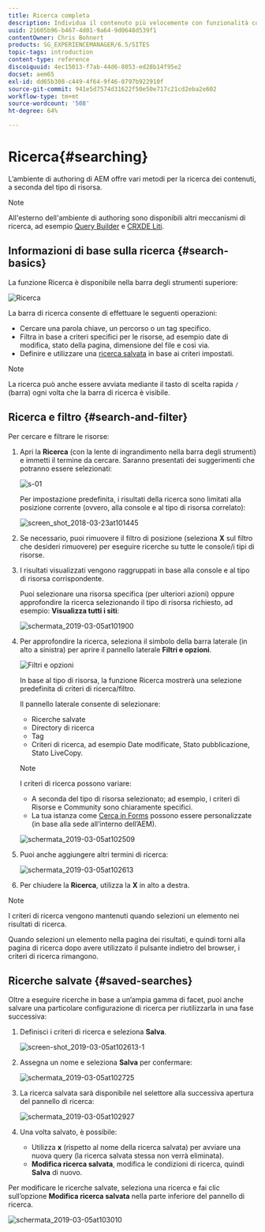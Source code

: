 ```yaml
---
title: Ricerca completa
description: Individua il contenuto più velocemente con funzionalità complete di ricerca.
uuid: 21605b96-b467-4d01-9a64-9d0648d539f1
contentOwner: Chris Bohnert
products: SG_EXPERIENCEMANAGER/6.5/SITES
topic-tags: introduction
content-type: reference
discoiquuid: 4ec15013-f7ab-44d6-8053-ed28b14f95e2
docset: aem65
exl-id: dd65b308-c449-4f64-9f46-0797b922910f
source-git-commit: 941e5d7574d31622f50e50e717c21cd2eba2e602
workflow-type: tm+mt
source-wordcount: '508'
ht-degree: 64%

---
```


# Ricerca{#searching}

L’ambiente di authoring di AEM offre vari metodi per la ricerca dei contenuti, a seconda del tipo di risorsa.

>[!NOTE]
>
>All&#39;esterno dell&#39;ambiente di authoring sono disponibili altri meccanismi di ricerca, ad esempio [Query Builder](/help/sites-developing/querybuilder-api.md) e [CRXDE Liti](/help/sites-developing/developing-with-crxde-lite.md).

## Informazioni di base sulla ricerca {#search-basics}

La funzione Ricerca è disponibile nella barra degli strumenti superiore:

![Ricerca](do-not-localize/chlimage_1-17.png)

La barra di ricerca consente di effettuare le seguenti operazioni:

* Cercare una parola chiave, un percorso o un tag specifico.
* Filtra in base a criteri specifici per le risorse, ad esempio date di modifica, stato della pagina, dimensione del file e così via.
* Definire e utilizzare una [ricerca salvata](#saved-searches) in base ai criteri impostati.

>[!NOTE]
>
>La ricerca può anche essere avviata mediante il tasto di scelta rapida `/` (barra) ogni volta che la barra di ricerca è visibile.

## Ricerca e filtro {#search-and-filter}

Per cercare e filtrare le risorse:

1. Apri la **Ricerca** (con la lente di ingrandimento nella barra degli strumenti) e immetti il termine da cercare. Saranno presentati dei suggerimenti che potranno essere selezionati:

   ![s-01](assets/s-01.png)

   Per impostazione predefinita, i risultati della ricerca sono limitati alla posizione corrente (ovvero, alla console e al tipo di risorsa correlato):

   ![screen_shot_2018-03-23at101445](assets/screen_shot_2018-03-23at101445.png)

1. Se necessario, puoi rimuovere il filtro di posizione (seleziona **X** sul filtro che desideri rimuovere) per eseguire ricerche su tutte le console/i tipi di risorse.
1. I risultati visualizzati vengono raggruppati in base alla console e al tipo di risorsa corrispondente.

   Puoi selezionare una risorsa specifica (per ulteriori azioni) oppure approfondire la ricerca selezionando il tipo di risorsa richiesto, ad esempio: **Visualizza tutti i siti**:

   ![schermata_2019-03-05at101900](assets/screen-shot_2019-03-05at101900.png)

1. Per approfondire la ricerca, seleziona il simbolo della barra laterale (in alto a sinistra) per aprire il pannello laterale **Filtri e opzioni**.

   ![Filtri e opzioni](do-not-localize/screen_shot_2018-03-23at101542.png)

   In base al tipo di risorsa, la funzione Ricerca mostrerà una selezione predefinita di criteri di ricerca/filtro.

   Il pannello laterale consente di selezionare:

   * Ricerche salvate
   * Directory di ricerca
   * Tag
   * Criteri di ricerca, ad esempio Date modificate, Stato pubblicazione, Stato LiveCopy.

   >[!NOTE]
   >
   >I criteri di ricerca possono variare:
   >
   >
   >
   >    * A seconda del tipo di risorsa selezionato; ad esempio, i criteri di Risorse e Community sono chiaramente specifici.
   >    * La tua istanza come [Cerca in Forms](/help/sites-administering/search-forms.md) possono essere personalizzate (in base alla sede all’interno dell’AEM).
   >
   >

   ![schermata_2019-03-05at102509](assets/screen-shot_2019-03-05at102509.png)

1. Puoi anche aggiungere altri termini di ricerca:

   ![schermata_2019-03-05at102613](assets/screen-shot_2019-03-05at102613.png)

1. Per chiudere la **Ricerca**, utilizza la **X** in alto a destra.

>[!NOTE]
>
>I criteri di ricerca vengono mantenuti quando selezioni un elemento nei risultati di ricerca.
>
>Quando selezioni un elemento nella pagina dei risultati, e quindi torni alla pagina di ricerca dopo avere utilizzato il pulsante indietro del browser, i criteri di ricerca rimangono.

## Ricerche salvate {#saved-searches}

Oltre a eseguire ricerche in base a un’ampia gamma di facet, puoi anche salvare una particolare configurazione di ricerca per riutilizzarla in una fase successiva:

1. Definisci i criteri di ricerca e seleziona **Salva**.

   ![screen-shot_2019-03-05at102613-1](assets/screen-shot_2019-03-05at102613-1.png)

1. Assegna un nome e seleziona **Salva** per confermare:

   ![schermata_2019-03-05at102725](assets/screen-shot_2019-03-05at102725.png)

1. La ricerca salvata sarà disponibile nel selettore alla successiva apertura del pannello di ricerca:

   ![schermata_2019-03-05at102927](assets/screen-shot_2019-03-05at102927.png)

1. Una volta salvato, è possibile:

   * Utilizza **x** (rispetto al nome della ricerca salvata) per avviare una nuova query (la ricerca salvata stessa non verrà eliminata).
   * **Modifica ricerca salvata**, modifica le condizioni di ricerca, quindi **Salva** di nuovo.

Per modificare le ricerche salvate, seleziona una ricerca e fai clic sull’opzione **Modifica ricerca salvata** nella parte inferiore del pannello di ricerca.

![schermata_2019-03-05at103010](assets/screen-shot_2019-03-05at103010.png)
